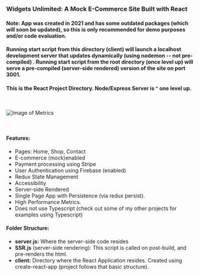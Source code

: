 ### Widgets Unlimited: A Mock E-Commerce Site Built with React
#### Note: App was created in 2021 and has some outdated packages (which will soon be updated), so this is only recommended for demo purposes and/or code evaluation.
#### Running start script from this directory (client) will launch a localhost development server that updates dynamically (using nodemon -- not pre-compiled) . Running start script from the root directory (once level up) will serve a pre-compiled (server-side rendered) version of the site on port 3001.
#### This is the React Project Directory. Node/Express Server is ^ one level up.
<br />

![Image of Metrics](https://cifmk-3001.csb.app/img/scores.png)

<br />

#### Features:
- Pages: Home, Shop, Contact
- E-commerce (mock)enabled
- Payment processing using Stripe
- User Authentication using Firebase (enabled)
- Redux State Management
- Accessibility
- Server-side Rendered
- Single Page App with Persistence (via redux persist).
- High Performance Metrics.
- Does not use Typescript (check out some of my other projects for examples using Typescript)

#### Folder Structure:  
- **server.js:** Where the server-side code resides
- **SSR.js** (server-side rendering): This script is called on post-build, and pre-renders the html.
- **client:** Directory where the React Application resides. Created using create-react-app (project follows that basic structure).